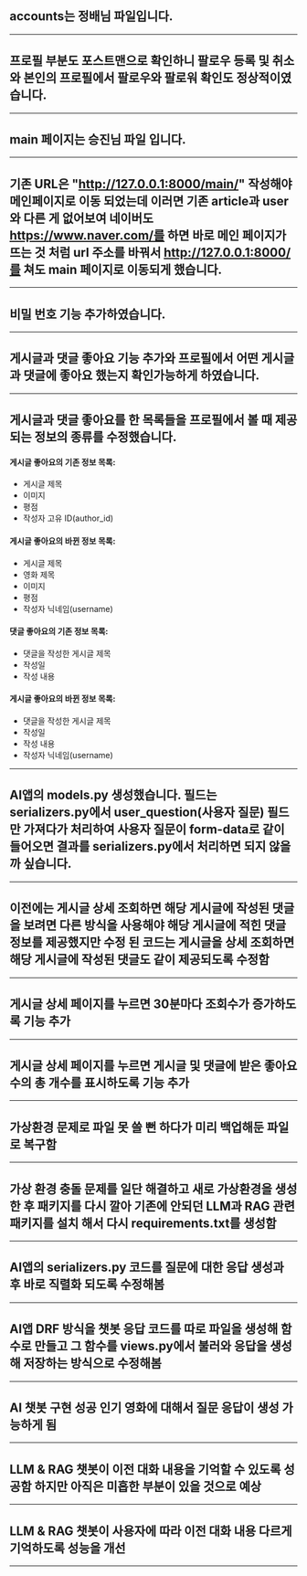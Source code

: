 ## accounts는 정배님 파일입니다.
---
## 프로필 부분도 포스트맨으로 확인하니 팔로우 등록 및 취소와 본인의 프로필에서 팔로우와 팔로워 확인도 정상적이였습니다.
---
## main 페이지는 승진님 파일 입니다.
---
## 기존 URL은 "http://127.0.0.1:8000/main/" 작성해야 메인페이지로 이동 되었는데 이러면 기존 article과 user와 다른 게 없어보여 네이버도 https://www.naver.com/를 하면 바로 메인 페이지가 뜨는 것 처럼 url 주소를 바꿔서 http://127.0.0.1:8000/를 쳐도 main 페이지로 이동되게 했습니다.
---
## 비밀 번호 기능 추가하였습니다.
---
## 게시글과 댓글 좋아요 기능 추가와 프로필에서 어떤 게시글과 댓글에 좋아요 했는지 확인가능하게 하였습니다.
---
## 게시글과 댓글 좋아요를 한 목록들을 프로필에서 볼 때 제공되는 정보의 종류를 수정했습니다.


#### 게시글 좋아요의 기존 정보 목록:
- 게시글 제목
- 이미지
- 평점
- 작성자 고유 ID(author_id)

#### 게시글 좋아요의 바뀐 정보 목록:
- 게시글 제목
- 영화 제목
- 이미지
- 평점
- 작성자 닉네임(username)


#### 댓글 좋아요의 기존 정보 목록:
- 댓글을 작성한 게시글 제목
- 작성일
- 작성 내용

#### 게시글 좋아요의 바뀐 정보 목록:
- 댓글을 작성한 게시글 제목
- 작성일
- 작성 내용
- 작성자 닉네임(username)

---
## AI앱의 models.py 생성했습니다. 필드는 serializers.py에서 user_question(사용자 질문) 필드만 가져다가 처리하여 사용자 질문이 form-data로 같이 들어오면 결과를 serializers.py에서 처리하면 되지 않을까 싶습니다. 
---
## 이전에는 게시글 상세 조회하면 해당 게시글에 작성된 댓글을 보려면 다른 방식을 사용해야 해당 게시글에 적힌 댓글 정보를 제공했지만 수정 된 코드는 게시글을 상세 조회하면 해당 게시글에 작성된 댓글도 같이 제공되도록 수정함
---
## 게시글 상세 페이지를 누르면 30분마다 조회수가 증가하도록 기능 추가
---
## 게시글 상세 페이지를 누르면 게시글 및 댓글에 받은 좋아요 수의 총 개수를 표시하도록 기능 추가
---
## 가상환경 문제로 파일 못 쓸 뻔 하다가 미리 백업해둔 파일로 복구함
---
## 가상 환경 충돌 문제를 일단 해결하고 새로 가상환경을 생성한 후 패키지를 다시 깔아 기존에 안되던 LLM과 RAG 관련 패키지를 설치 해서 다시 requirements.txt를 생성함
---
## AI앱의 serializers.py 코드를 질문에 대한 응답 생성과 후 바로 직렬화 되도록 수정해봄
---
## AI앱 DRF 방식을 챗봇 응답 코드를 따로 파일을 생성해 함수로 만들고 그 함수를 views.py에서 불러와 응답을 생성해 저장하는 방식으로 수정해봄
---
## AI 챗봇 구현 성공 인기 영화에 대해서 질문 응답이 생성 가능하게 됨
---
## LLM & RAG 챗봇이 이전 대화 내용을 기억할 수 있도록 성공함 하지만 아직은 미흡한 부분이 있을 것으로 예상
---
## LLM & RAG 챗봇이 사용자에 따라 이전 대화 내용 다르게 기억하도록 성능을 개선
---